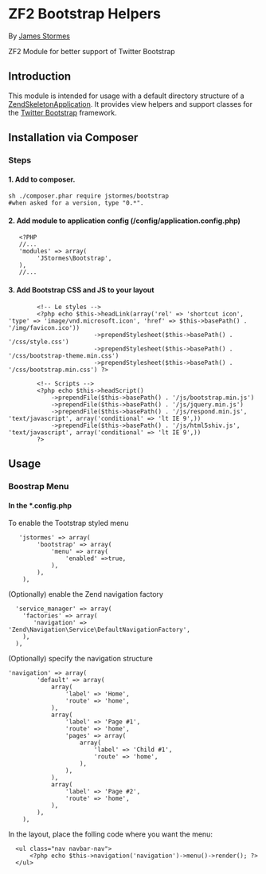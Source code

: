 # ZF2 Bootstrap Helpers
By [James Stormes](http://www.stormes.net)

ZF2 Module for better support of Twitter Bootstrap

## Introduction
This module is intended for usage with a default directory structure of a [ZendSkeletonApplication](https://github.com/zendframework/ZendSkeletonApplication/).  It provides view helpers and support classes for the [Twitter Bootstrap](http://getbootstrap.com/) framework.

## Installation via Composer

### Steps 

#### 1. Add to composer.

```
sh ./composer.phar require jstormes/bootstrap
#when asked for a version, type "0.*".
```


#### 2. Add module to application config (/config/application.config.php)

```
   <?PHP
   //...
   'modules' => array(
        'JStormes\Bootstrap',
   ),
   //...
```

#### 3. Add Bootstrap CSS and JS to your layout

```
        <!-- Le styles -->
        <?php echo $this->headLink(array('rel' => 'shortcut icon', 'type' => 'image/vnd.microsoft.icon', 'href' => $this->basePath() . '/img/favicon.ico'))
                        ->prependStylesheet($this->basePath() . '/css/style.css')
                        ->prependStylesheet($this->basePath() . '/css/bootstrap-theme.min.css')
                        ->prependStylesheet($this->basePath() . '/css/bootstrap.min.css') ?>

        <!-- Scripts -->
        <?php echo $this->headScript()
            ->prependFile($this->basePath() . '/js/bootstrap.min.js')
            ->prependFile($this->basePath() . '/js/jquery.min.js')
            ->prependFile($this->basePath() . '/js/respond.min.js', 'text/javascript', array('conditional' => 'lt IE 9',))
            ->prependFile($this->basePath() . '/js/html5shiv.js',   'text/javascript', array('conditional' => 'lt IE 9',))
        ?>
```

## Usage


### Boostrap Menu


#### In the *.config.php

To enable the Tootstrap styled menu

```
   'jstormes' => array(
        'bootstrap' => array(
            'menu' => array(
                'enabled' =>true,
            ),
        ),
    ),
```
(Optionally) enable the Zend navigation factory

```
  'service_manager' => array(
    'factories' => array(
       'navigation' => 'Zend\Navigation\Service\DefaultNavigationFactory',
    ),
  ),

```
(Optionally) specify the navigation structure

```
'navigation' => array(
        'default' => array(
            array(
                'label' => 'Home',
                'route' => 'home',
            ),
            array(
                'label' => 'Page #1',
                'route' => 'home',
                'pages' => array(
                    array(
                        'label' => 'Child #1',
                        'route' => 'home',
                    ),
                ),
            ),
            array(
                'label' => 'Page #2',
                'route' => 'home',
            ),
        ),
    ),
```
In the layout, place the folling code where you want the menu:

```
  <ul class="nav navbar-nav">
      <?php echo $this->navigation('navigation')->menu()->render(); ?>
  </ul>
```

